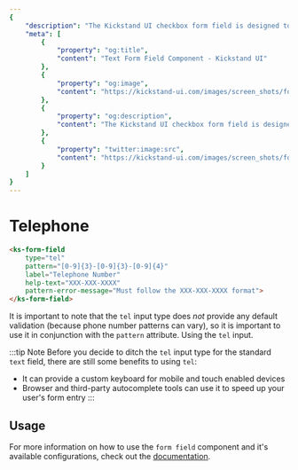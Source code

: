```yaml
---
{
    "description": "The Kickstand UI checkbox form field is designed to abstract away complexity and provide a consistent user experience as well as some features to improve usability.",
    "meta": [
        {
            "property": "og:title",
            "content": "Text Form Field Component - Kickstand UI"
        },
        {
            "property": "og:image",
            "content": "https://kickstand-ui.com/images/screen_shots/form-field.png"
        },
        {
            "property": "og:description",
            "content": "The Kickstand UI checkbox form field is designed to abstract away complexity and provide a consistent user experience as well as some features to improve usability."
        },
        {
            "property": "twitter:image:src",
            "content": "https://kickstand-ui.com/images/screen_shots/form-field.png"
        }
    ]
}
---
```


# Telephone

<div class="my-xl">
    <ks-form-field
        type="tel"
        pattern="[0-9]{3}-[0-9]{3}-[0-9]{4}"
        label="Telephone Number"
        help-text="XXX-XXX-XXXX"
        pattern-error-message="Must follow the XXX-XXX-XXXX format"
        />
</div>

```html
<ks-form-field
    type="tel"
    pattern="[0-9]{3}-[0-9]{3}-[0-9]{4}"
    label="Telephone Number"
    help-text="XXX-XXX-XXXX"
    pattern-error-message="Must follow the XXX-XXX-XXXX format">
</ks-form-field>
```

It is important to note that the `tel` input type does _not_ provide any default validation (because phone number patterns can vary), so it is important to use it in conjunction with the `pattern` attribute. Using the `tel` input.

:::tip Note
Before you decide to ditch the `tel` input type for the standard `text` field, there are still some benefits to using `tel`:

- It can provide a custom keyboard for mobile and touch enabled devices
- Browser and third-party autocomplete tools can use it to speed up your user's form entry
:::

## Usage

For more information on how to use the `form field` component and it's available configurations, check out the [documentation](./form-field.md).
